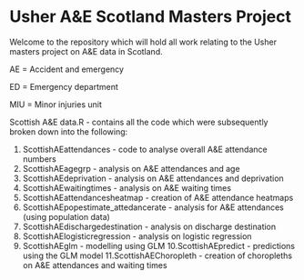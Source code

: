 # Usher A&E Scotland Masters Project
Welcome to the repository which will hold all work relating to the Usher masters project on A&amp;E data in Scotland.

AE = Accident and emergency

ED = Emergency department

MIU = Minor injuries unit

Scottish A&E data.R  - contains all the code which were subsequently broken down into the following:

1. ScottishAEattendances - code to analyse overall A&E attendance numbers
2. ScottishAEagegrp - analysis on A&E attendances and age
3. ScottishAEdeprivation - analysis on A&E attendances and deprivation
4. ScottishAEwaitingtimes - analysis on A&E waiting times
5. ScottishAEattendancesheatmap - creation of A&E attendance heatmaps
6. ScottishAEpopestimate_attedancerate - analysis for A&E attendances (using population data)
7. ScottishAEdischargedestination - analysis on discharge destination
8. ScottishAElogisticregression - analysis on logistic regression
9. ScottishAEglm - modelling using GLM
10.ScottishAEpredict - predictions using the GLM model
11.ScottishAEChoropleth - creation of choropleths on A&E attendances and waiting times
